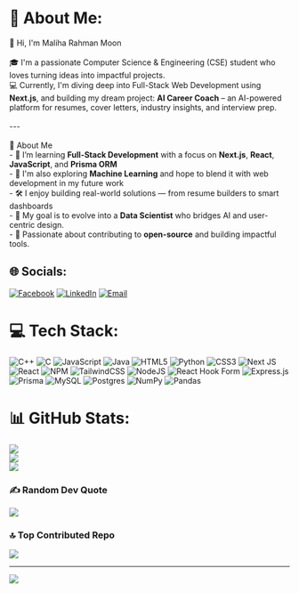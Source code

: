 # 💫 About Me:
👋 Hi, I'm Maliha Rahman Moon<br><br>🎓 I'm a passionate Computer Science & Engineering (CSE) student who loves turning ideas into impactful projects.  <br>💻 Currently, I'm diving deep into Full-Stack Web Development using **Next.js**, and building my dream project: **AI Career Coach** – an AI-powered platform for resumes, cover letters, industry insights, and interview prep.<br><br>---<br><br> 🚀 About Me<br>- 🌱 I’m learning **Full-Stack Development** with a focus on **Next.js**, **React**, **JavaScript**, and **Prisma ORM**<br>- 🤖 I'm also exploring **Machine Learning** and hope to blend it with web development in my future work<br>- 🛠️ I enjoy building real-world solutions — from resume builders to smart dashboards<br>- 🎯  My goal is to evolve into a **Data Scientist** who bridges AI and user-centric design.<br>- 🤝 Passionate about contributing to **open-source** and building impactful tools.


## 🌐 Socials:
[![Facebook](https://img.shields.io/badge/Facebook-%231877F2.svg?logo=Facebook&logoColor=white)](https://facebook.com/maliha.moon.1466)
[![LinkedIn](https://img.shields.io/badge/LinkedIn-%230077B5.svg?logo=linkedin&logoColor=white)](https://linkedin.com/in/maliha-rahman-moon-85815a342)
[![Email](https://img.shields.io/badge/Email-D14836?logo=gmail&logoColor=white)](mailto:malihamoon05@gmail.com)

# 💻 Tech Stack:
![C++](https://img.shields.io/badge/c++-%2300599C.svg?style=for-the-badge&logo=c%2B%2B&logoColor=white) ![C](https://img.shields.io/badge/c-%2300599C.svg?style=for-the-badge&logo=c&logoColor=white) ![JavaScript](https://img.shields.io/badge/javascript-%23323330.svg?style=for-the-badge&logo=javascript&logoColor=%23F7DF1E) ![Java](https://img.shields.io/badge/java-%23ED8B00.svg?style=for-the-badge&logo=openjdk&logoColor=white) ![HTML5](https://img.shields.io/badge/html5-%23E34F26.svg?style=for-the-badge&logo=html5&logoColor=white) ![Python](https://img.shields.io/badge/python-3670A0?style=for-the-badge&logo=python&logoColor=ffdd54) ![CSS3](https://img.shields.io/badge/css3-%231572B6.svg?style=for-the-badge&logo=css3&logoColor=white) ![Next JS](https://img.shields.io/badge/Next-black?style=for-the-badge&logo=next.js&logoColor=white) ![React](https://img.shields.io/badge/react-%2320232a.svg?style=for-the-badge&logo=react&logoColor=%2361DAFB) ![NPM](https://img.shields.io/badge/NPM-%23CB3837.svg?style=for-the-badge&logo=npm&logoColor=white) ![TailwindCSS](https://img.shields.io/badge/tailwindcss-%2338B2AC.svg?style=for-the-badge&logo=tailwind-css&logoColor=white) ![NodeJS](https://img.shields.io/badge/node.js-6DA55F?style=for-the-badge&logo=node.js&logoColor=white) ![React Hook Form](https://img.shields.io/badge/React%20Hook%20Form-%23EC5990.svg?style=for-the-badge&logo=reacthookform&logoColor=white) ![Express.js](https://img.shields.io/badge/express.js-%23404d59.svg?style=for-the-badge&logo=express&logoColor=%2361DAFB) ![Prisma](https://img.shields.io/badge/Prisma-3982CE?style=for-the-badge&logo=Prisma&logoColor=white) ![MySQL](https://img.shields.io/badge/mysql-4479A1.svg?style=for-the-badge&logo=mysql&logoColor=white) ![Postgres](https://img.shields.io/badge/postgres-%23316192.svg?style=for-the-badge&logo=postgresql&logoColor=white) ![NumPy](https://img.shields.io/badge/numpy-%23013243.svg?style=for-the-badge&logo=numpy&logoColor=white) ![Pandas](https://img.shields.io/badge/pandas-%23150458.svg?style=for-the-badge&logo=pandas&logoColor=white)
# 📊 GitHub Stats:
![](https://github-readme-stats.vercel.app/api?username=Maliha-Moon&theme=dracula&hide_border=false&include_all_commits=false&count_private=false)<br/>
![](https://nirzak-streak-stats.vercel.app/?user=Maliha-Moon&theme=dracula&hide_border=false)<br/>
![](https://github-readme-stats.vercel.app/api/top-langs/?username=Maliha-Moon&theme=dracula&hide_border=false&include_all_commits=false&count_private=false&layout=compact)

### ✍️ Random Dev Quote
![](https://quotes-github-readme.vercel.app/api?type=horizontal&theme=radical)

### 🔝 Top Contributed Repo
![](https://github-contributor-stats.vercel.app/api?username=Maliha-Moon&limit=5&theme=dracula&combine_all_yearly_contributions=true)

---
[![](https://visitcount.itsvg.in/api?id=Maliha-Moon&icon=5&color=10)](https://visitcount.itsvg.in)

<!-- Proudly created with GPRM ( https://gprm.itsvg.in ) -->
